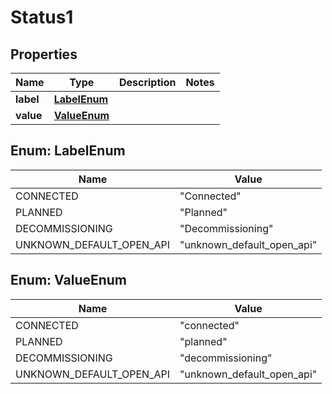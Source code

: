 

# Status1


## Properties

| Name | Type | Description | Notes |
|------------ | ------------- | ------------- | -------------|
|**label** | [**LabelEnum**](#LabelEnum) |  |  |
|**value** | [**ValueEnum**](#ValueEnum) |  |  |



## Enum: LabelEnum

| Name | Value |
|---- | -----|
| CONNECTED | &quot;Connected&quot; |
| PLANNED | &quot;Planned&quot; |
| DECOMMISSIONING | &quot;Decommissioning&quot; |
| UNKNOWN_DEFAULT_OPEN_API | &quot;unknown_default_open_api&quot; |



## Enum: ValueEnum

| Name | Value |
|---- | -----|
| CONNECTED | &quot;connected&quot; |
| PLANNED | &quot;planned&quot; |
| DECOMMISSIONING | &quot;decommissioning&quot; |
| UNKNOWN_DEFAULT_OPEN_API | &quot;unknown_default_open_api&quot; |



